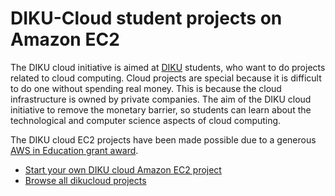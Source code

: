 # DIKU-Cloud student projects on Amazon EC2

The DIKU cloud initiative is aimed at [DIKU](http://www.diku.dk/) students, who want to do projects related to cloud computing. Cloud projects are special because it is difficult to do one without spending real money. This is because the cloud infrastructure is owned by private companies. The aim of the DIKU cloud initiative to remove the monetary barrier, so students can learn about the technological and computer science aspects of cloud computing.

The DIKU cloud EC2 projects have been made possible due to a generous [AWS in Education grant award](http://aws.amazon.com/education/).

* [Start your own DIKU cloud Amazon EC2 project](https://github.com/dikucloud/ec2-projects/blob/master/start.md)
* [Browse all dikucloud projects](https://github.com/dikucloud)